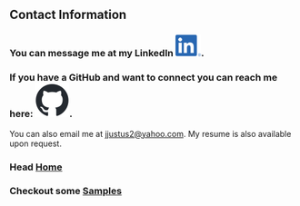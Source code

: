 ---
---
## Contact Information

### You can message me at my LinkedIn [![LinkedIn](assets/images/LI-In-Bug.png)](https://www.linkedin.com/in/joshua-justus/).
### If you have a GitHub and want to connect you can reach me here: [![Github](assets/images/github-mark.png)](https://github.com/jdjustus94).

You can also email me at jjustus2@yahoo.com.
My resume is also available upon request.

### Head [Home](./README.md)
### Checkout some [Samples](./samples.md)
